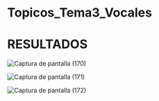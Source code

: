 # Topicos_Tema3_Vocales

# RESULTADOS

![Captura de pantalla (170)](https://user-images.githubusercontent.com/71291276/111096648-a553df00-8505-11eb-9d63-9029e4837e1a.png)

![Captura de pantalla (171)](https://user-images.githubusercontent.com/71291276/111096659-ab49c000-8505-11eb-8fcf-97e8c0063cbc.png)

![Captura de pantalla (172)](https://user-images.githubusercontent.com/71291276/111096541-60c84380-8505-11eb-967d-5608c35926de.png)
